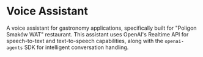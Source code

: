# Voice Assistant

A voice assistant for gastronomy applications, specifically built for "Poligon Smaków WAT" restaurant. This assistant uses OpenAI's Realtime API for speech-to-text and text-to-speech capabilities, along with the `openai-agents` SDK for intelligent conversation handling.
